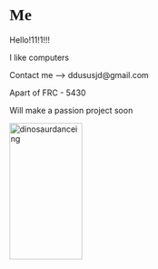 <body>

<h1 style="font-family:sono;">Me</h1>

</body>
<p>	Hello!11!1!!! </p>
<p> I like computers </p>
Contact me --> ddususjd@gmail.com


Apart of FRC - 5430
<p> Will make a passion project soon </p>

<img src="https://media.discordapp.net/attachments/722828903458275408/1043011710962909244/dino.gif" alt="dinosaurdanceing" style="width:128px;height:240px;">


<!---
Forbi-0/Forbi-0 is a ✨ special ✨ repository because its `README.md` (this file) appears on your GitHub profile.
You can click the Preview link to take a look at your changes.
--->
